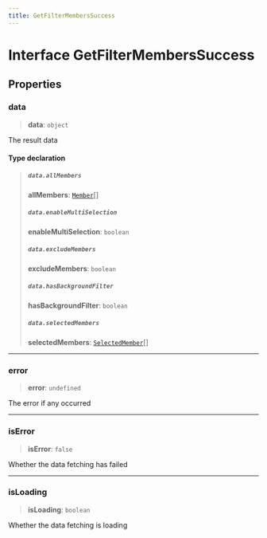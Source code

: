 ```yaml
---
title: GetFilterMembersSuccess
---
```


# Interface GetFilterMembersSuccess

## Properties

### data

> **data**: `object`

The result data

#### Type declaration

> ##### `data.allMembers`
>
> **allMembers**: [`Member`](interface.Member.md)[]
>
> ##### `data.enableMultiSelection`
>
> **enableMultiSelection**: `boolean`
>
> ##### `data.excludeMembers`
>
> **excludeMembers**: `boolean`
>
> ##### `data.hasBackgroundFilter`
>
> **hasBackgroundFilter**: `boolean`
>
> ##### `data.selectedMembers`
>
> **selectedMembers**: [`SelectedMember`](interface.SelectedMember.md)[]
>
>

***

### error

> **error**: `undefined`

The error if any occurred

***

### isError

> **isError**: `false`

Whether the data fetching has failed

***

### isLoading

> **isLoading**: `boolean`

Whether the data fetching is loading

